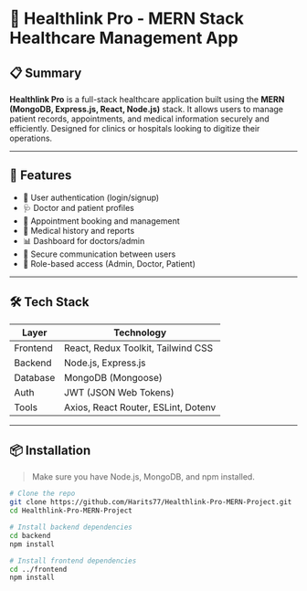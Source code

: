 # 🏥 Healthlink Pro - MERN Stack Healthcare Management App

## 📋 Summary

**Healthlink Pro** is a full-stack healthcare application built using the **MERN (MongoDB, Express.js, React, Node.js)** stack. It allows users to manage patient records, appointments, and medical information securely and efficiently. Designed for clinics or hospitals looking to digitize their operations.

---

## 🚀 Features

- 👤 User authentication (login/signup)
- 🩺 Doctor and patient profiles
- 📅 Appointment booking and management
- 📄 Medical history and reports
- 📊 Dashboard for doctors/admin
- 💬 Secure communication between users
- 🧠 Role-based access (Admin, Doctor, Patient)

---

## 🛠️ Tech Stack

| Layer     | Technology             |
|-----------|------------------------|
| Frontend  | React, Redux Toolkit, Tailwind CSS |
| Backend   | Node.js, Express.js    |
| Database  | MongoDB (Mongoose)     |
| Auth      | JWT (JSON Web Tokens)  |
| Tools     | Axios, React Router, ESLint, Dotenv |

---

## 📦 Installation

> Make sure you have Node.js, MongoDB, and npm installed.

```bash
# Clone the repo
git clone https://github.com/Harits77/Healthlink-Pro-MERN-Project.git
cd Healthlink-Pro-MERN-Project

# Install backend dependencies
cd backend
npm install

# Install frontend dependencies
cd ../frontend
npm install
